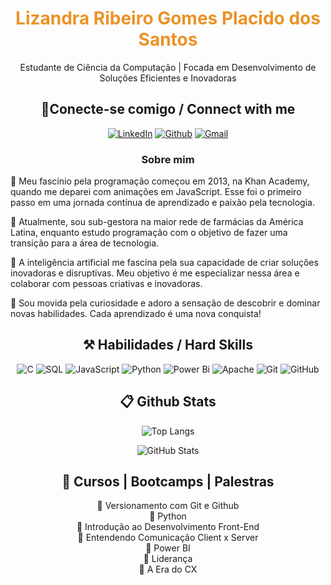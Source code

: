 <h1 align="center" style="color: #EB9326">Lizandra Ribeiro Gomes Placido dos Santos</h1>
<p align="center">Estudante de Ciência da Computação | Focada em Desenvolvimento de Soluções Eficientes e Inovadoras</p>

<h2 align="center"> 🔌Conecte-se comigo / Connect with me </h2>

<div align="center">

[![LinkedIn](https://img.shields.io/badge/LinkedIn-0077B5?style=for-the-badge&logo=linkedin&logoColor=white)](https://www.linkedin.com/in/lizandra-ribeiro-p-santos/)
[![Github](https://img.shields.io/badge/Github-000?style=for-the-badge&logo=Github&logoColor=ffffff)](https://github.com/LizaGomes97)
[![Gmail](https://img.shields.io/badge/Gmail-D14836?style=for-the-badge&logo=gmail&logoColor=white)](mailto:lizandraplacido@gmail.com)

</div>

<h3 align="center">Sobre mim</h3> 

<p>
🔹 Meu fascínio pela programação começou em 2013, na Khan Academy, quando me deparei com animações em JavaScript. Esse foi o primeiro passo em uma jornada contínua de aprendizado e paixão pela tecnologia. 
</p>

<p>
🔹 Atualmente, sou sub-gestora na maior rede de farmácias da América Latina, enquanto estudo programação com o objetivo de fazer uma transição para a área de tecnologia.
</p>

<p>
🔹 A inteligência artificial me fascina pela sua capacidade de criar soluções inovadoras e disruptivas. Meu objetivo é me especializar nessa área e colaborar com pessoas criativas e inovadoras.
</p>

<p>
🔹 Sou movida pela curiosidade e adoro a sensação de descobrir e dominar novas habilidades. Cada aprendizado é uma nova conquista!
</p>

<h2 align="center"> ⚒️ Habilidades / Hard Skills</h2>

<div align="center">

![C](https://img.shields.io/badge/C-00599C?style=for-the-badge&logo=c&logoColor=white)
![SQL](https://img.shields.io/badge/SQL-00599C?style=for-the-badge&logo=sql&logoColor=white)
![JavaScript](https://img.shields.io/badge/javascript-%23323330.svg?style=for-the-badge&logo=javascript&logoColor=%23F7DF1E)
![Python](https://img.shields.io/badge/python-3670A0?style=for-the-badge&logo=python&logoColor=ffdd54)
![Power Bi](https://img.shields.io/badge/power_bi-F2C811?style=for-the-badge&logo=powerbi&logoColor=black)
![Apache](https://img.shields.io/badge/apache-%23D42029.svg?style=for-the-badge&logo=apache&logoColor=white)
![Git](https://img.shields.io/badge/git-%23F05033.svg?style=for-the-badge&logo=git&logoColor=white)
![GitHub](https://img.shields.io/badge/github-%23121011.svg?style=for-the-badge&logo=github&logoColor=white)
</div>

<h2 align="center"> 📋 Github Stats </h2>

<div align="center">

![Top Langs](https://github-readme-stats-git-masterrstaa-rickstaa.vercel.app/api/top-langs/?username=LizaGomes97&layout=donut&bg_color=353D41&border_color=123547&title_color=EB9326&text_color=FFF&)

![GitHub Stats](https://github-readme-stats.vercel.app/api?username=LizaGomes97&theme=transparent&bg_color=353D41&border_color=123547&show_icons=true&icon_color=EB9326&title_color=EB9326&text_color=FFF&hide_title=true&hide=stars&rank_icon=github)

</div>

<h2 align="center"> 📖 Cursos | Bootcamps | Palestras </h2>

<div align="center">
<p>
🔹 Versionamento com Git e Github<br>
🔹 Python<br>
🔹 Introdução ao Desenvolvimento Front-End<br>
🔹 Entendendo Comunicação Client x Server<br>
🔹 Power BI<br>
🔹 Liderança<br>
🔹 A Era do CX<br>
</p>
</div>
